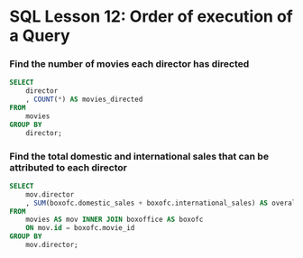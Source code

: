 # SQL Lesson 12: Order of execution of a Query

### Find the number of movies each director has directed
```sql
SELECT
    director
    , COUNT(*) AS movies_directed
FROM
    movies
GROUP BY
    director;
```

### Find the total domestic and international sales that can be attributed to each director
```sql
SELECT
    mov.director
    , SUM(boxofc.domestic_sales + boxofc.international_sales) AS overall_sales
FROM
    movies AS mov INNER JOIN boxoffice AS boxofc
    ON mov.id = boxofc.movie_id
GROUP BY
    mov.director;
```